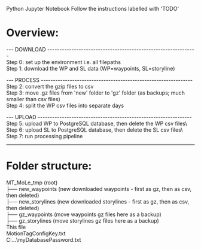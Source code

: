 Python Jupyter Notebook
Follow the instructions labelled with 'TODO'

# Overview:

--- DOWNLOAD -------------------------------------------------------------- <br/>
Step 0: set up the environment i.e. all filepaths <br/>
Step 1: download the WP and SL data (WP=waypoints, SL=storyline)

--- PROCESS --------------------------------------------------------------- <br/>
Step 2: convert the gzip files to csv                                       <br/>
Step 3: move .gz files from 'new' folder to 'gz' folder (as backups; much smaller than csv files) <br/>
Step 4: split the WP csv files into separate days                           <br/>

--- UPLOAD ----------------------------------------------------------------\
Step 5: upload WP to PostgreSQL database, then delete the WP csv files\                                                                      
Step 6: upload SL to PostgreSQL database, then delete the SL csv files\               
Step 7: run processing pipeline

---------------------------------------------------------------------------

# Folder structure:

MT_MoLe_tmp (root)\
├── new_waypoints         (new downloaded waypoints - first as gz, then as csv, then deleted) \
├── new_storylines        (new downloaded storylines - first as gz, then as csv,  then deleted) \
├── gz_waypoints          (move waypoints gz files here as a backup) \
├── gz_storylines         (move storylines gz files here as a backup) \
This file \
MotionTagConfigKey.txt \
C:\...\myDatabasePassword.txt
